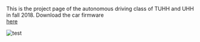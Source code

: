 This is the project page of the autonomous driving class of TUHH and UHH in fall 2018. 
Download the car firmware  
<a href="https://github.com/TUHH-MUM/car-firmware">here</a>

![test](tuhh-mum.github.io/pics/NATSK_547.jpg)

